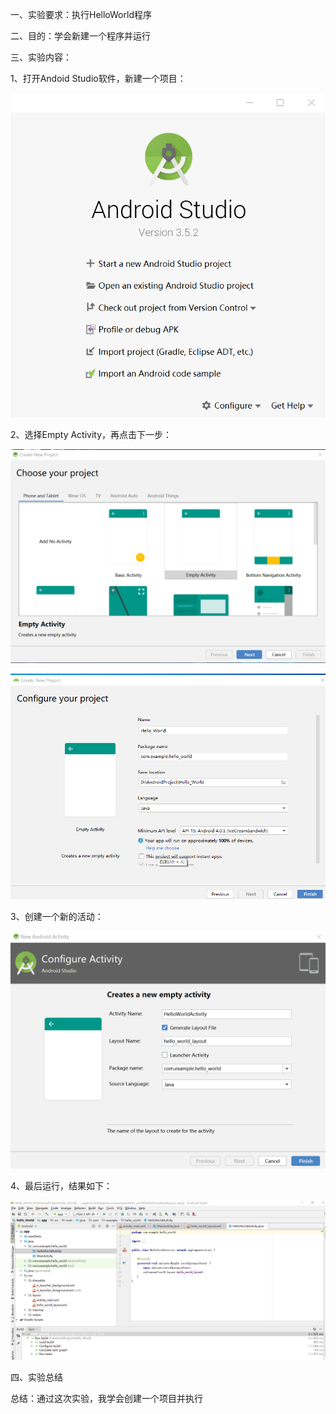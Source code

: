一、实验要求：执行HelloWorld程序

二、目的：学会新建一个程序并运行

三、实验内容：

1、打开Andoid Studio软件，新建一个项目：

![image](https://github.com/csuhong/2017236114_Android/raw/master/%E5%AE%9E%E9%AA%8C%E4%B8%80%20HELLOWORLD/%E5%AE%9E%E9%AA%8C%E4%B8%80%20%E5%AE%9E%E9%AA%8C%E6%88%AA%E5%9B%BE/%E5%9B%BE%E7%89%871.png)

2、选择Empty Activity，再点击下一步：

![image](https://github.com/csuhong/2017236114_Android/raw/master/%E5%AE%9E%E9%AA%8C%E4%B8%80%20HELLOWORLD/%E5%AE%9E%E9%AA%8C%E4%B8%80%20%E5%AE%9E%E9%AA%8C%E6%88%AA%E5%9B%BE/%E5%9B%BE%E7%89%872.png)

![image](https://github.com/csuhong/2017236114_Android/raw/master/%E5%AE%9E%E9%AA%8C%E4%B8%80%20HELLOWORLD/%E5%AE%9E%E9%AA%8C%E4%B8%80%20%E5%AE%9E%E9%AA%8C%E6%88%AA%E5%9B%BE/%E5%9B%BE%E7%89%873.png)



3、创建一个新的活动：

![image](https://github.com/csuhong/2017236114_Android/blob/master/%E5%AE%9E%E9%AA%8C%E4%B8%80%20HELLOWORLD/%E5%AE%9E%E9%AA%8C%E4%B8%80%20%E5%AE%9E%E9%AA%8C%E6%88%AA%E5%9B%BE/%E5%9B%BE%E7%89%874.png)

4、最后运行，结果如下：

![image](https://github.com/csuhong/2017236114_Android/blob/master/%E5%AE%9E%E9%AA%8C%E4%B8%80%20HELLOWORLD/%E5%AE%9E%E9%AA%8C%E4%B8%80%20%E5%AE%9E%E9%AA%8C%E6%88%AA%E5%9B%BE/%E5%9B%BE%E7%89%875.png)

四、实验总结

总结：通过这次实验，我学会创建一个项目并执行

